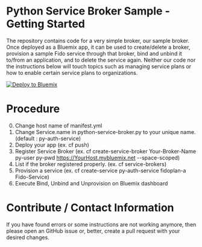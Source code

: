 # Python Service Broker Sample - Getting Started
 The repository contains code for a very simple broker, our sample broker. Once deployed as a Bluemix app, it can be used to create/delete a broker, provision a sample Fido service through that broker, bind and unbind it to/from an application, and to delete the service again. Neither our code nor the instructions below will touch topics such as managing service plans or how to enable certain service plans to organizations.


[![Deploy to Bluemix](https://bluemix.net/deploy/button.png)](https://bluemix.net/deploy?repository=https://github.com/Mike-msoh/Python-Service-Broker-Sample.git)

# Procedure
0. Change host name of manifest.yml
1. Change Service.name in python-service-broker.py to your unique name. (default : py-auth-service)
2. Deploy your app (ex. cf push)
3. Register Service Broker (ex. cf create-service-broker Your-Broker-Name py-user py-pwd https://YourHost.mybluemix.net --space-scoped)
4. List if the broker registered properly. (ex. cf service-brokers)
5. Provision a service (ex. cf create-service py-auth-service fidoplan-a Fido-Service)
6. Execute Bind, Unbind and Unprovision on Bluemix dashboard

# Contribute / Contact Information
If you have found errors or some instructions are not working anymore, then please open an GitHub issue or, better, create a pull request with your desired changes.


